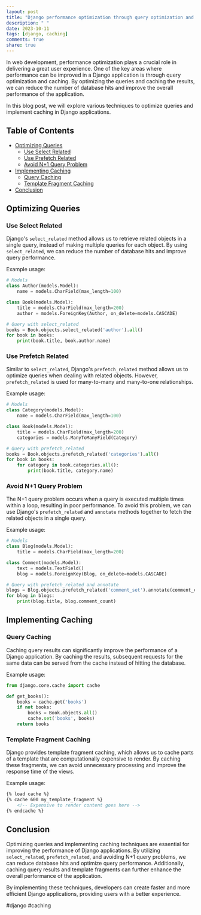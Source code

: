 ```yaml
---
layout: post
title: "Django performance optimization through query optimization and caching"
description: " "
date: 2023-10-11
tags: [django, caching]
comments: true
share: true
---
```


In web development, performance optimization plays a crucial role in delivering a great user experience. One of the key areas where performance can be improved in a Django application is through query optimization and caching. By optimizing the queries and caching the results, we can reduce the number of database hits and improve the overall performance of the application.

In this blog post, we will explore various techniques to optimize queries and implement caching in Django applications.

## Table of Contents
- [Optimizing Queries](#optimizing-queries)
  - [Use Select Related](#use-select-related)
  - [Use Prefetch Related](#use-prefetch-related)
  - [Avoid N+1 Query Problem](#avoid-n+1-query-problem)
- [Implementing Caching](#implementing-caching)
  - [Query Caching](#query-caching)
  - [Template Fragment Caching](#template-fragment-caching)
- [Conclusion](#conclusion)

## Optimizing Queries

### Use Select Related

Django's `select_related` method allows us to retrieve related objects in a single query, instead of making multiple queries for each object. By using `select_related`, we can reduce the number of database hits and improve query performance.

Example usage:

```python
# Models
class Author(models.Model):
    name = models.CharField(max_length=100)

class Book(models.Model):
    title = models.CharField(max_length=200)
    author = models.ForeignKey(Author, on_delete=models.CASCADE)

# Query with select_related
books = Book.objects.select_related('author').all()
for book in books:
    print(book.title, book.author.name)
```

### Use Prefetch Related

Similar to `select_related`, Django's `prefetch_related` method allows us to optimize queries when dealing with related objects. However, `prefetch_related` is used for many-to-many and many-to-one relationships.

Example usage:

```python
# Models
class Category(models.Model):
    name = models.CharField(max_length=100)

class Book(models.Model):
    title = models.CharField(max_length=200)
    categories = models.ManyToManyField(Category)

# Query with prefetch_related
books = Book.objects.prefetch_related('categories').all()
for book in books:
    for category in book.categories.all():
        print(book.title, category.name)
```

### Avoid N+1 Query Problem

The N+1 query problem occurs when a query is executed multiple times within a loop, resulting in poor performance. To avoid this problem, we can use Django's `prefetch_related` and `annotate` methods together to fetch the related objects in a single query.

Example usage:

```python
# Models
class Blog(models.Model):
    title = models.CharField(max_length=200)

class Comment(models.Model):
    text = models.TextField()
    blog = models.ForeignKey(Blog, on_delete=models.CASCADE)

# Query with prefetch_related and annotate
blogs = Blog.objects.prefetch_related('comment_set').annotate(comment_count=Count('comment')).all()
for blog in blogs:
    print(blog.title, blog.comment_count)
```

## Implementing Caching

### Query Caching

Caching query results can significantly improve the performance of a Django application. By caching the results, subsequent requests for the same data can be served from the cache instead of hitting the database.

Example usage:

```python
from django.core.cache import cache

def get_books():
    books = cache.get('books')
    if not books:
        books = Book.objects.all()
        cache.set('books', books)
    return books
```

### Template Fragment Caching

Django provides template fragment caching, which allows us to cache parts of a template that are computationally expensive to render. By caching these fragments, we can avoid unnecessary processing and improve the response time of the views.

Example usage:

```html
{% load cache %}
{% cache 600 my_template_fragment %}
    <!-- Expensive to render content goes here -->
{% endcache %}
```

## Conclusion

Optimizing queries and implementing caching techniques are essential for improving the performance of Django applications. By utilizing `select_related`, `prefetch_related`, and avoiding N+1 query problems, we can reduce database hits and optimize query performance. Additionally, caching query results and template fragments can further enhance the overall performance of the application.

By implementing these techniques, developers can create faster and more efficient Django applications, providing users with a better experience.

#django #caching